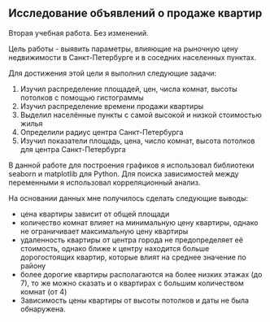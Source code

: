 ## Исследование объявлений о продаже квартир
Вторая учебная работа. Без изменений. 

Цель работы - выявить параметры, влияющие на рыночную цену недвижимости в Санкт-Петербурге и в соседних населенных пунктах. 

Для достижения этой цели я выполнил следующие задачи: 
1. Изучил распределение площадей, цен, числа комнат, высоты потолков с помощью гистограммы
2. Изучил распределение времени продажи квартиры
3. Выделил населённые пункты с самой высокой и низкой стоимостью жилья
4. Определили радиус центра Санкт-Петербурга
5. Изучил показатели площадь, цена, число комнат, высота потолков для центра Санкт-Петербурга

В данной работе для построения графиков я использовал библиотеки seaborn и matplotlib для Python. Для поиска зависимостей между переменными я использовал корреляционный анализ. 

На основании данных мне получилось сделать следующие выводы:
- цена квартиры зависит от общей площади
- количество комнат влияет на минимальную цену квартиры, однако не ограничивает максимальную цену квартиры
- удаленность квартиры от центра города не предопределяет её стоимость, однако ближе к центру находится больше дорогостоящих квартир, которые влият на среднее значение по району
- более дорогие квартиры располагаются на более низких этажах (до 7), то же можно сказать и о квартирах с большим количеством комнат (от 4)
- Зависимость цены квартиры от высоты потолков и даты не была обнаружена.
